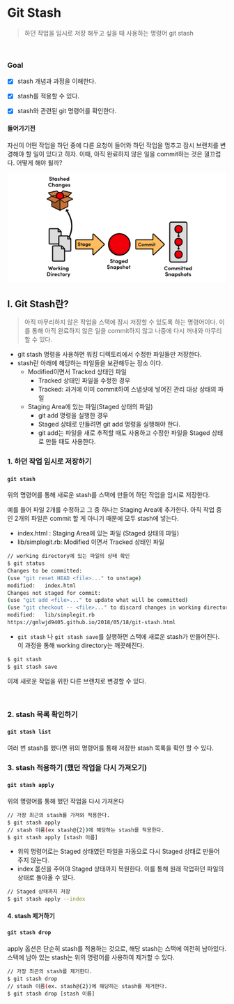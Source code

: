 # Git Stash

> 하던 작업을 임시로 저장 해두고 싶을 때 사용하는 명령어 git stash

​    

   

### Goal

- [x] stash 개념과 과정을 이해한다.
- [x] stash를 적용할 수 있다.
- [x] stash와 관련된 git 명령어를 확인한다.

   

#### 들어가기전

자신이 어떤 작업을 하던 중에 다른 요청이 들어와 하던 작업을 멈추고 잠시 브랜치를 변경해야 할 일이 있다고 하자. 이때, 아직 완료하지 않은 일을 commit하는 것은 껄끄럽다. 어떻게 해야 될까?



![image-20200624182131968](assets/image-20200624182131968.png)

  

## I. Git Stash란?

> 아직 마무리하지 않은 작업을 스택에 잠시 저장할 수 있도록 하는 명령어이다. 이를 통해 아직 완료하지 않은 일을 commit하지 않고 나중에 다시 꺼내와 마무리할 수 있다.

   

- git stash 명령을 사용하면 워킹 디렉토리에서 수정한 파일들만 저장한다.
- stash란 아래에 해당하는 파일들을 보관해두는 장소 이다.
  - Modified이면서 Tracked 상태인 파일
    - Tracked 상태인 파일을 수정한 경우
    - Tracked: 과거에 이미 commit하여 스냅샷에 넣어진 관리 대상 상태의 파일
  - Staging Area에 있는 파일(Staged 상태의 파일)
    - git add 명령을 실행한 경우
    - Staged 상태로 만들려면 git add 명령을 실행해야 한다.
    - git add는 파일을 새로 추적할 때도 사용하고 수정한 파일을 Staged 상태로 만들 때도 사용한다.

   

### 1. 하던 작업 임시로 저장하기

#### `git stash`

위의 명령어를 통해 새로운 stash를 스택에 만들어 하던 작업을 임시로 저장한다.



예를 들어 파일 2개를 수정하고 그 중 하나는 Staging Area에 추가한다. 아직 작업 중인 2개의 파일은 commit 할 게 아니기 때문에 모두 stash에 넣는다.

- index.html : Staging Area에 있는 파일 (Staged 상태의 파일)
- lib/simplegit.rb: Modified 이면서 Tracked 상태인 파일

```bash
// working directory에 있는 파일의 상태 확인
$ git status
Changes to be committed:
(use "git reset HEAD <file>..." to unstage)
modified:   index.html
Changes not staged for commit:
(use "git add <file>..." to update what will be committed)
(use "git checkout -- <file>..." to discard changes in working directory)
modified:   lib/simplegit.rb
https://gmlwjd9405.github.io/2018/05/18/git-stash.html
```

- `git stash` 나 `git stash save`를 실행하면 스택에 새로운 stash가 만들어진다. 이 과정을 통해 working directory는 깨끗해진다.

```bash
$ git stash
$ git stash save
```

이제 새로운 작업을 위한 다른 브랜치로 변경할 수 있다.

​    

### 2. stash 목록 확인하기

#### `git stash list`

여러 번 stash를 했다면 위의 명령어를 통해 저장한 stash 목록을 확인 할 수 있다.



### 3. stash 적용하기 (했던 작업을 다시 가져오기)

#### `git stash apply`

위의 명령어를 통해 했던 작업을 다시 가져온다

```bash
// 가장 최근의 stash를 가져와 적용한다.
$ git stash apply
// stash 이름(ex stash@{2})에 해당하는 stash를 적용한다.
$ git stash apply [stash 이름]
```

  

- 위의 명령어로는 Staged 상태였던  파일을 자동으로 다시 Staged 상태로 만들어 주지 않는다.
- index 옶션을 주어야 Staged 상태까지 복원한다. 이를 통해 원래 작업하던 파일의 상태로 돌아올 수 있다.

```bash
// Staged 상태까지 저장
$ git stash apply --index
```

   

#### 4. stash 제거하기

#### `git stash drop`

apply 옵션은 단순히 stash를 적용하는 것으로, 해당 stash는 스택에 여전히 남아있다. 스택에 남아 있는 stash는 위의 명령어를 사용하여 제거할 수 있다.



```bash
// 가장 최곤의 stash를 제거한다.
$ git stash drop
// stash 이름(ex. stash@{2})에 해당하는 stash를 제거한다.
$ git stash drop [stash 이름]
```




